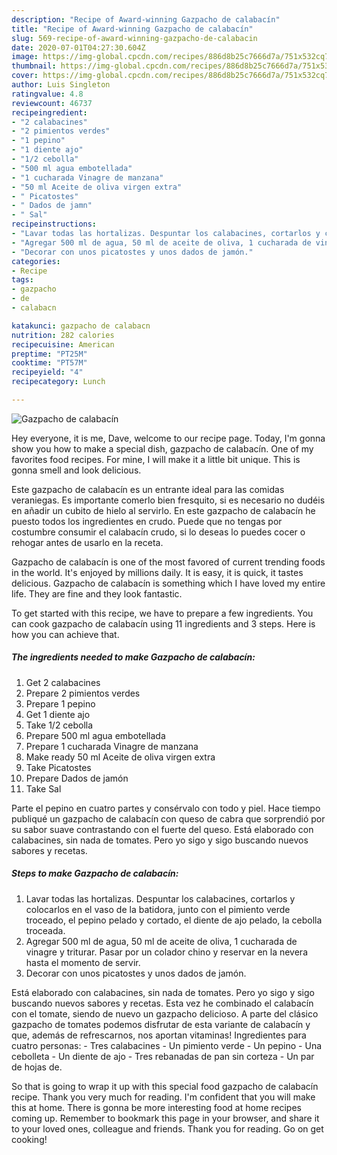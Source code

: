 ```yaml
---
description: "Recipe of Award-winning Gazpacho de calabacín"
title: "Recipe of Award-winning Gazpacho de calabacín"
slug: 569-recipe-of-award-winning-gazpacho-de-calabacin
date: 2020-07-01T04:27:30.604Z
image: https://img-global.cpcdn.com/recipes/886d8b25c7666d7a/751x532cq70/gazpacho-de-calabacin-foto-principal.jpg
thumbnail: https://img-global.cpcdn.com/recipes/886d8b25c7666d7a/751x532cq70/gazpacho-de-calabacin-foto-principal.jpg
cover: https://img-global.cpcdn.com/recipes/886d8b25c7666d7a/751x532cq70/gazpacho-de-calabacin-foto-principal.jpg
author: Luis Singleton
ratingvalue: 4.8
reviewcount: 46737
recipeingredient:
- "2 calabacines"
- "2 pimientos verdes"
- "1 pepino"
- "1 diente ajo"
- "1/2 cebolla"
- "500 ml agua embotellada"
- "1 cucharada Vinagre de manzana"
- "50 ml Aceite de oliva virgen extra"
- " Picatostes"
- " Dados de jamn"
- " Sal"
recipeinstructions:
- "Lavar todas las hortalizas. Despuntar los calabacines, cortarlos y colocarlos en el vaso de la batidora, junto con el pimiento verde troceado, el pepino pelado y cortado, el diente de ajo pelado, la cebolla troceada."
- "Agregar 500 ml de agua, 50 ml de aceite de oliva, 1 cucharada de vinagre y triturar. Pasar por un colador chino y reservar en la nevera hasta el momento de servir."
- "Decorar con unos picatostes y unos dados de jamón."
categories:
- Recipe
tags:
- gazpacho
- de
- calabacn

katakunci: gazpacho de calabacn 
nutrition: 282 calories
recipecuisine: American
preptime: "PT25M"
cooktime: "PT57M"
recipeyield: "4"
recipecategory: Lunch

---
```



![Gazpacho de calabacín](https://img-global.cpcdn.com/recipes/886d8b25c7666d7a/751x532cq70/gazpacho-de-calabacin-foto-principal.jpg)

Hey everyone, it is me, Dave, welcome to our recipe page. Today, I'm gonna show you how to make a special dish, gazpacho de calabacín. One of my favorites food recipes. For mine, I will make it a little bit unique. This is gonna smell and look delicious.

Este gazpacho de calabacín es un entrante ideal para las comidas veraniegas. Es importante comerlo bien fresquito, si es necesario no dudéis en añadir un cubito de hielo al servirlo. En este gazpacho de calabacín he puesto todos los ingredientes en crudo. Puede que no tengas por costumbre consumir el calabacín crudo, si lo deseas lo puedes cocer o rehogar antes de usarlo en la receta.

Gazpacho de calabacín is one of the most favored of current trending foods in the world. It's enjoyed by millions daily. It is easy, it is quick, it tastes delicious. Gazpacho de calabacín is something which I have loved my entire life. They are fine and they look fantastic.


To get started with this recipe, we have to prepare a few ingredients. You can cook gazpacho de calabacín using 11 ingredients and 3 steps. Here is how you can achieve that.

<!--inarticleads1-->

##### The ingredients needed to make Gazpacho de calabacín:

1. Get 2 calabacines
1. Prepare 2 pimientos verdes
1. Prepare 1 pepino
1. Get 1 diente ajo
1. Take 1/2 cebolla
1. Prepare 500 ml agua embotellada
1. Prepare 1 cucharada Vinagre de manzana
1. Make ready 50 ml Aceite de oliva virgen extra
1. Take  Picatostes
1. Prepare  Dados de jamón
1. Take  Sal


Parte el pepino en cuatro partes y consérvalo con todo y piel. Hace tiempo publiqué un gazpacho de calabacín con queso de cabra que sorprendió por su sabor suave contrastando con el fuerte del queso. Está elaborado con calabacines, sin nada de tomates. Pero yo sigo y sigo buscando nuevos sabores y recetas. 

<!--inarticleads2-->

##### Steps to make Gazpacho de calabacín:

1. Lavar todas las hortalizas. Despuntar los calabacines, cortarlos y colocarlos en el vaso de la batidora, junto con el pimiento verde troceado, el pepino pelado y cortado, el diente de ajo pelado, la cebolla troceada.
1. Agregar 500 ml de agua, 50 ml de aceite de oliva, 1 cucharada de vinagre y triturar. Pasar por un colador chino y reservar en la nevera hasta el momento de servir.
1. Decorar con unos picatostes y unos dados de jamón.


Está elaborado con calabacines, sin nada de tomates. Pero yo sigo y sigo buscando nuevos sabores y recetas. Esta vez he combinado el calabacín con el tomate, siendo de nuevo un gazpacho delicioso. A parte del clásico gazpacho de tomates podemos disfrutar de esta variante de calabacín y que, además de refrescarnos, nos aportan vitaminas! Ingredientes para cuatro personas: - Tres calabacines - Un pimiento verde - Un pepino - Una cebolleta - Un diente de ajo - Tres rebanadas de pan sin corteza - Un par de hojas de. 

So that is going to wrap it up with this special food gazpacho de calabacín recipe. Thank you very much for reading. I'm confident that you will make this at home. There is gonna be more interesting food at home recipes coming up. Remember to bookmark this page in your browser, and share it to your loved ones, colleague and friends. Thank you for reading. Go on get cooking!
